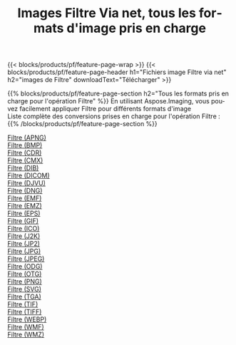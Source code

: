 ﻿---
title: Images Filtre Via net, tous les formats d'image pris en charge 
weight: 3920
url: /fr/net/filter 
lang: fr
langdirlevel: 2
locales: zh-hans,ja,it,ru,de,es,fr,nl,id,lt,pl,pt,vi,tr,ko,zh-hant,ar,hi,th,sv,cs,uk,he
description: En utilisant Aspose.Imaging, vous pouvez facilement Filtre images Via net
---

{{< blocks/products/pf/feature-page-wrap >}}
{{< blocks/products/pf/feature-page-header h1="Fichiers image Filtre via net" h2="images de Filtre" downloadText="Télécharger" >}}


{{% blocks/products/pf/feature-page-section  h2="Tous les formats pris en charge pour l'opération Filtre" %}}
En utilisant Aspose.Imaging, vous pouvez facilement appliquer Filtre pour différents formats d'image
<br/>
Liste complète des conversions prises en charge pour l'opération Filtre :
{{% /blocks/products/pf/feature-page-section %}}
<div class="container-fluid productfamilypage bg-gray">
    <div class="convertypes bg-gray agp-content section">
        <div class="container">
		<div class="row other-converters">
		    <div class='col-md-2 other-converter remove-lp remove-rp'><a href="/imaging/fr/net/filter/apng" >Filtre (APNG)</a></div><div class='col-md-2 other-converter remove-lp remove-rp'><a href="/imaging/fr/net/filter/bmp" >Filtre (BMP)</a></div><div class='col-md-2 other-converter remove-lp remove-rp'><a href="/imaging/fr/net/filter/cdr" >Filtre (CDR)</a></div><div class='col-md-2 other-converter remove-lp remove-rp'><a href="/imaging/fr/net/filter/cmx" >Filtre (CMX)</a></div><div class='col-md-2 other-converter remove-lp remove-rp'><a href="/imaging/fr/net/filter/dib" >Filtre (DIB)</a></div><div class='col-md-2 other-converter remove-lp remove-rp'><a href="/imaging/fr/net/filter/dicom" >Filtre (DICOM)</a></div><div class='col-md-2 other-converter remove-lp remove-rp'><a href="/imaging/fr/net/filter/djvu" >Filtre (DJVU)</a></div><div class='col-md-2 other-converter remove-lp remove-rp'><a href="/imaging/fr/net/filter/dng" >Filtre (DNG)</a></div><div class='col-md-2 other-converter remove-lp remove-rp'><a href="/imaging/fr/net/filter/emf" >Filtre (EMF)</a></div><div class='col-md-2 other-converter remove-lp remove-rp'><a href="/imaging/fr/net/filter/emz" >Filtre (EMZ)</a></div><div class='col-md-2 other-converter remove-lp remove-rp'><a href="/imaging/fr/net/filter/eps" >Filtre (EPS)</a></div><div class='col-md-2 other-converter remove-lp remove-rp'><a href="/imaging/fr/net/filter/gif" >Filtre (GIF)</a></div><div class='col-md-2 other-converter remove-lp remove-rp'><a href="/imaging/fr/net/filter/ico" >Filtre (ICO)</a></div><div class='col-md-2 other-converter remove-lp remove-rp'><a href="/imaging/fr/net/filter/j2k" >Filtre (J2K)</a></div><div class='col-md-2 other-converter remove-lp remove-rp'><a href="/imaging/fr/net/filter/jp2" >Filtre (JP2)</a></div><div class='col-md-2 other-converter remove-lp remove-rp'><a href="/imaging/fr/net/filter/jpg" >Filtre (JPG)</a></div><div class='col-md-2 other-converter remove-lp remove-rp'><a href="/imaging/fr/net/filter/jpeg" >Filtre (JPEG)</a></div><div class='col-md-2 other-converter remove-lp remove-rp'><a href="/imaging/fr/net/filter/odg" >Filtre (ODG)</a></div><div class='col-md-2 other-converter remove-lp remove-rp'><a href="/imaging/fr/net/filter/otg" >Filtre (OTG)</a></div><div class='col-md-2 other-converter remove-lp remove-rp'><a href="/imaging/fr/net/filter/png" >Filtre (PNG)</a></div><div class='col-md-2 other-converter remove-lp remove-rp'><a href="/imaging/fr/net/filter/svg" >Filtre (SVG)</a></div><div class='col-md-2 other-converter remove-lp remove-rp'><a href="/imaging/fr/net/filter/tga" >Filtre (TGA)</a></div><div class='col-md-2 other-converter remove-lp remove-rp'><a href="/imaging/fr/net/filter/tif" >Filtre (TIF)</a></div><div class='col-md-2 other-converter remove-lp remove-rp'><a href="/imaging/fr/net/filter/tiff" >Filtre (TIFF)</a></div><div class='col-md-2 other-converter remove-lp remove-rp'><a href="/imaging/fr/net/filter/webp" >Filtre (WEBP)</a></div><div class='col-md-2 other-converter remove-lp remove-rp'><a href="/imaging/fr/net/filter/wmf" >Filtre (WMF)</a></div><div class='col-md-2 other-converter remove-lp remove-rp'><a href="/imaging/fr/net/filter/wmz" >Filtre (WMZ)</a></div>
                </div>
        </div>
    </div>
</div>
<br/>
